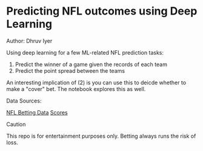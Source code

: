 # Predicting NFL outcomes using Deep Learning

Author: Dhruv Iyer

Using deep learning for a few ML-related NFL prediction tasks:

1. Predict the winner of a game given the records of each team
2. Predict the point spread between the teams

An interesting implication of (2) is you can use this to deicde whether to make a "cover" bet. The notebook explores this as well.

Data Sources:

[NFL Betting Data](https://www.kaggle.com/datasets/tobycrabtree/nfl-scores-and-betting-data/code)
[Scores](https://www.kaggle.com/datasets/keonim/nfl-game-scores-dataset-2017-2023)

> [!CAUTION]
> This repo is for entertainment purposes only. Betting always runs the risk of loss.
